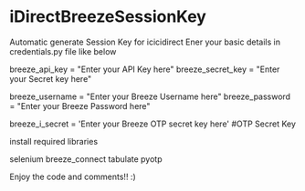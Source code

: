 # iDirectBreezeSessionKey
Automatic generate Session Key for icicidirect
Ener your basic details in credentials.py file like below

breeze_api_key = "Enter your API Key here"
breeze_secret_key = "Enter your Secret key here"

breeze_username = "Enter your Breeze Username here"
breeze_password = "Enter your Breeze Password here"

breeze_i_secret = 'Enter your Breeze OTP secret key here' #OTP Secret Key

install required libraries 

selenium
breeze_connect
tabulate
pyotp

Enjoy the code and comments!! :)
